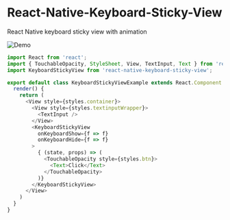 # React-Native-Keyboard-Sticky-View
React Native keyboard sticky view with animation

![Demo](https://user-images.githubusercontent.com/3721734/41261527-bc714c26-6de4-11e8-9b3b-3e55fa512596.gif)


```javascript
import React from 'react';
import { TouchableOpacity, StyleSheet, View, TextInput, Text } from 'react-native;
import KeyboardStickyView from 'react-native-keyboard-sticky-view';

export default class KeyboardStickyViewExample extends React.Component {
  render() {
    return (
      <View style={styles.container}>
        <View style={styles.textinputWrapper}>
          <TextInput />
        </View>
        <KeyboardStickyView
          onKeyboardShow={f => f}
          onKeyboardHide={f => f}
        >
          { (state, props) => (
            <TouchableOpacity style={styles.btn}>
              <Text>Click</Text>
            </TouchableOpacity>
          )}
        </KeyboardStickyView>
      </View>
    )
  }
}
```
